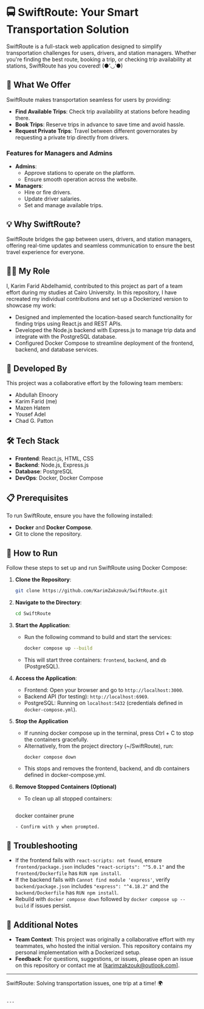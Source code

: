 # 🚍 SwiftRoute: Your Smart Transportation Solution

SwiftRoute is a full-stack web application designed to simplify transportation challenges for users, drivers, and station managers. Whether you're finding the best route, booking a trip, or checking trip availability at stations, SwiftRoute has you covered! (●’◡’●)

## 🌟 What We Offer

SwiftRoute makes transportation seamless for users by providing:

- **Find Available Trips**: Check trip availability at stations before heading there.
- **Book Trips**: Reserve trips in advance to save time and avoid hassle.
- **Request Private Trips**: Travel between different governorates by requesting a private trip directly from drivers.

### Features for Managers and Admins
- **Admins**:
  - Approve stations to operate on the platform.
  - Ensure smooth operation across the website.
- **Managers**:
  - Hire or fire drivers.
  - Update driver salaries.
  - Set and manage available trips.

## 💡 Why SwiftRoute?

SwiftRoute bridges the gap between users, drivers, and station managers, offering real-time updates and seamless communication to ensure the best travel experience for everyone.

## 👨‍💻 My Role
I, Karim Farid Abdelhamid, contributed to this project as part of a team effort during my studies at Cairo University. In this repository, I have recreated my individual contributions and set up a Dockerized version to showcase my work:

- Designed and implemented the location-based search functionality for finding trips using React.js and REST APIs.
- Developed the Node.js backend with Express.js to manage trip data and integrate with the PostgreSQL database.
- Configured Docker Compose to streamline deployment of the frontend, backend, and database services.

## 🤝 Developed By
This project was a collaborative effort by the following team members:
- Abdullah Elnoory
- Karim Farid (me)
- Mazen Hatem
- Yousef Adel
- Chad G. Patton

## 🛠 Tech Stack
- **Frontend**: React.js, HTML, CSS
- **Backend**: Node.js, Express.js
- **Database**: PostgreSQL
- **DevOps**: Docker, Docker Compose

## 📋 Prerequisites
To run SwiftRoute, ensure you have the following installed:
- **Docker** and **Docker Compose**.
- Git to clone the repository.

## 🚀 How to Run
Follow these steps to set up and run SwiftRoute using Docker Compose:

1. **Clone the Repository**:
   ```bash
   git clone https://github.com/KarimZakzouk/SwiftRoute.git
   ```

2. **Navigate to the Directory**:
   ```bash
   cd SwiftRoute
   ```

3. **Start the Application**:
   - Run the following command to build and start the services:
     ```bash
     docker compose up --build
     ```
   - This will start three containers: `frontend`, `backend`, and `db` (PostgreSQL).

4. **Access the Application**:
   - Frontend: Open your browser and go to `http://localhost:3000`.
   - Backend API (for testing): `http://localhost:6969`.
   - PostgreSQL: Running on `localhost:5432` (credentials defined in `docker-compose.yml`).

5. **Stop the Application**

   - If running docker compose up in the terminal, press Ctrl + C to stop the containers gracefully.
   - Alternatively, from the project directory (~/SwiftRoute), run:
     ```bash
     docker compose down
     ```
   - This stops and removes the frontend, backend, and db containers defined in docker-compose.yml.

6. **Remove Stopped Containers (Optional)**

   - To clean up all stopped containers:
     ```bash
    docker container prune
     ```
   - Confirm with y when prompted.

## 🐞 Troubleshooting
- If the frontend fails with `react-scripts: not found`, ensure `frontend/package.json` includes `"react-scripts": "^5.0.1"` and the `frontend/Dockerfile` has `RUN npm install`.
- If the backend fails with `Cannot find module 'express'`, verify `backend/package.json` includes `"express": "^4.18.2"` and the `backend/Dockerfile` has `RUN npm install`.
- Rebuild with `docker compose down` followed by `docker compose up --build` if issues persist.

## 📝 Additional Notes
- **Team Context**: This project was originally a collaborative effort with my teammates, who hosted the initial version. This repository contains my personal implementation with a Dockerized setup.
- **Feedback**: For questions, suggestions, or issues, please open an issue on this repository or contact me at [karimzakzouk@outlook.com].
---

SwiftRoute: Solving transportation issues, one trip at a time! 🌍
```

---
